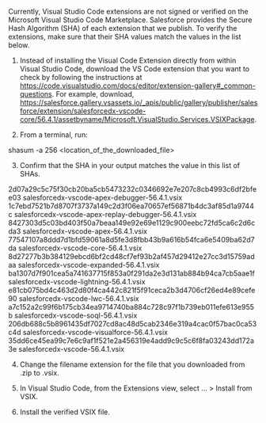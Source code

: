 Currently, Visual Studio Code extensions are not signed or verified on the
Microsoft Visual Studio Code Marketplace. Salesforce provides the Secure Hash
Algorithm (SHA) of each extension that we publish. To verify the extensions,
make sure that their SHA values match the values in the list below.

1. Instead of installing the Visual Code Extension directly from within Visual
   Studio Code, download the VS Code extension that you want to check by
   following the instructions at
   https://code.visualstudio.com/docs/editor/extension-gallery#_common-questions.
   For example, download,
   https://salesforce.gallery.vsassets.io/_apis/public/gallery/publisher/salesforce/extension/salesforcedx-vscode-core/56.4.1/assetbyname/Microsoft.VisualStudio.Services.VSIXPackage.

2. From a terminal, run:

shasum -a 256 <location_of_the_downloaded_file>

3. Confirm that the SHA in your output matches the value in this list of SHAs.

2d07a29c5c75f30cb20ba5cb5473232c0346692e7e207c8cb4993c6df2bfee03  salesforcedx-vscode-apex-debugger-56.4.1.vsix
1c7ebd7521b7d8707f3737a149c2d3f06ea70657ef56871b4dc3af85d1a9744c  salesforcedx-vscode-apex-replay-debugger-56.4.1.vsix
8427303d5c03bd403f50a7beaa149e92e69e1129c900eebc72fd5ca6c2d6cda3  salesforcedx-vscode-apex-56.4.1.vsix
77547107a8ddd7d1bfd59061a8d5fe3d8fbb43b9a616b54fca6e5409ba62d7da  salesforcedx-vscode-core-56.4.1.vsix
8d27277b3b384129ebcd6bf2cd48cf7ef93b2af457d29412e27cc3d15759adaa  salesforcedx-vscode-expanded-56.4.1.vsix
ba1307d7f901cea5a741637715f853a0f291da2e3d131ab884b94ca7cb5aae1f  salesforcedx-vscode-lightning-56.4.1.vsix
e81cb075bd4c463d2d80f4ca442c821f5f91ceca2b3d4706cf26ed4e89cefe90  salesforcedx-vscode-lwc-56.4.1.vsix
a7c152a2c99f6b175cb34ea9714740ba884c728c97f1b739eb011efe613e955b  salesforcedx-vscode-soql-56.4.1.vsix
206db688c5b8961435df7027cd8ac48d5cab2346e319a4cac0f57bac0ca53c4d  salesforcedx-vscode-visualforce-56.4.1.vsix
35dd6ce45ea99c7e6c9af1f521e2a456319e4add9c9c5c6f8fa03243dd172a3e  salesforcedx-vscode-56.4.1.vsix


4. Change the filename extension for the file that you downloaded from .zip to
.vsix.

5. In Visual Studio Code, from the Extensions view, select ... > Install from
VSIX.

6. Install the verified VSIX file.

